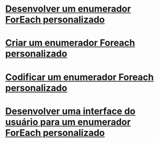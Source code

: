 # [Desenvolver um enumerador ForEach personalizado](developing-a-custom-foreach-enumerator.md)
# [Criar um enumerador Foreach personalizado](creating-a-custom-foreach-enumerator.md)
# [Codificar um enumerador Foreach personalizado](coding-a-custom-foreach-enumerator.md)
# [Desenvolver uma interface do usuário para um enumerador ForEach personalizado](developing-a-user-interface-for-a-custom-foreach-enumerator.md)
